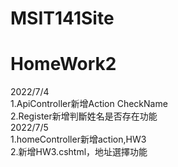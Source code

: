 # MSIT141Site
HomeWork2
=
2022/7/4 
<br>
1.ApiController新增Action CheckName
<br>
2.Register新增判斷姓名是否存在功能
<br>
2022/7/5
<br>
1.homeController新增action,HW3
<br>
2.新增HW3.cshtml，地址選擇功能
